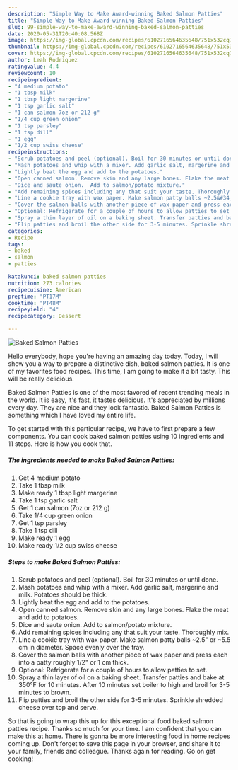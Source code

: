 ```yaml
---
description: "Simple Way to Make Award-winning Baked Salmon Patties"
title: "Simple Way to Make Award-winning Baked Salmon Patties"
slug: 99-simple-way-to-make-award-winning-baked-salmon-patties
date: 2020-05-31T20:40:08.568Z
image: https://img-global.cpcdn.com/recipes/6102716564635648/751x532cq70/baked-salmon-patties-recipe-main-photo.jpg
thumbnail: https://img-global.cpcdn.com/recipes/6102716564635648/751x532cq70/baked-salmon-patties-recipe-main-photo.jpg
cover: https://img-global.cpcdn.com/recipes/6102716564635648/751x532cq70/baked-salmon-patties-recipe-main-photo.jpg
author: Leah Rodriquez
ratingvalue: 4.4
reviewcount: 10
recipeingredient:
- "4 medium potato"
- "1 tbsp milk"
- "1 tbsp light margerine"
- "1 tsp garlic salt"
- "1 can salmon 7oz or 212 g"
- "1/4 cup green onion"
- "1 tsp parsley"
- "1 tsp dill"
- "1 egg"
- "1/2 cup swiss cheese"
recipeinstructions:
- "Scrub potatoes and peel (optional). Boil for 30 minutes or until done."
- "Mash potatoes and whip with a mixer. Add garlic salt, margerine and milk. Potatoes should be thick."
- "Lightly beat the egg and add to the potatoes."
- "Open canned salmon. Remove skin and any large bones. Flake the meat and add to potatoes."
- "Dice and saute onion.  Add to salmon/potato mixture."
- "Add remaining spices including any that suit your taste. Thoroughly mix."
- "Line a cookie tray with wax paper. Make salmon patty balls ~2.5&#34; or ~5.5 cm in diameter. Space evenly over the tray."
- "Cover the salmon balls with another piece of wax paper and press each into a patty roughly 1/2&#34; or 1 cm thick."
- "Optional: Refrigerate for a couple of hours to allow patties to set."
- "Spray a thin layer of oil on a baking sheet. Transfer patties and bake at 350°F for 10 minutes.  After 10 minutes set boiler to high and broil for 3-5 minutes to brown."
- "Flip patties and broil the other side for 3-5 minutes. Sprinkle shredded cheese over top and serve."
categories:
- Recipe
tags:
- baked
- salmon
- patties

katakunci: baked salmon patties 
nutrition: 273 calories
recipecuisine: American
preptime: "PT17M"
cooktime: "PT48M"
recipeyield: "4"
recipecategory: Dessert

---
```



![Baked Salmon Patties](https://img-global.cpcdn.com/recipes/6102716564635648/751x532cq70/baked-salmon-patties-recipe-main-photo.jpg)

Hello everybody, hope you're having an amazing day today. Today, I will show you a way to prepare a distinctive dish, baked salmon patties. It is one of my favorites food recipes. This time, I am going to make it a bit tasty. This will be really delicious.

Baked Salmon Patties is one of the most favored of recent trending meals in the world. It is easy, it's fast, it tastes delicious. It's appreciated by millions every day. They are nice and they look fantastic. Baked Salmon Patties is something which I have loved my entire life.




To get started with this particular recipe, we have to first prepare a few components. You can cook baked salmon patties using 10 ingredients and 11 steps. Here is how you cook that.

<!--inarticleads1-->

##### The ingredients needed to make Baked Salmon Patties:

1. Get 4 medium potato
1. Take 1 tbsp milk
1. Make ready 1 tbsp light margerine
1. Take 1 tsp garlic salt
1. Get 1 can salmon (7oz or 212 g)
1. Take 1/4 cup green onion
1. Get 1 tsp parsley
1. Take 1 tsp dill
1. Make ready 1 egg
1. Make ready 1/2 cup swiss cheese




<!--inarticleads2-->

##### Steps to make Baked Salmon Patties:

1. Scrub potatoes and peel (optional). Boil for 30 minutes or until done.
1. Mash potatoes and whip with a mixer. Add garlic salt, margerine and milk. Potatoes should be thick.
1. Lightly beat the egg and add to the potatoes.
1. Open canned salmon. Remove skin and any large bones. Flake the meat and add to potatoes.
1. Dice and saute onion.  Add to salmon/potato mixture.
1. Add remaining spices including any that suit your taste. Thoroughly mix.
1. Line a cookie tray with wax paper. Make salmon patty balls ~2.5&#34; or ~5.5 cm in diameter. Space evenly over the tray.
1. Cover the salmon balls with another piece of wax paper and press each into a patty roughly 1/2&#34; or 1 cm thick.
1. Optional: Refrigerate for a couple of hours to allow patties to set.
1. Spray a thin layer of oil on a baking sheet. Transfer patties and bake at 350°F for 10 minutes.  After 10 minutes set boiler to high and broil for 3-5 minutes to brown.
1. Flip patties and broil the other side for 3-5 minutes. Sprinkle shredded cheese over top and serve.




So that is going to wrap this up for this exceptional food baked salmon patties recipe. Thanks so much for your time. I am confident that you can make this at home. There is gonna be more interesting food in home recipes coming up. Don't forget to save this page in your browser, and share it to your family, friends and colleague. Thanks again for reading. Go on get cooking!
